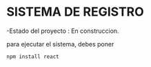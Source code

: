 <h1> SISTEMA DE REGISTRO </h1>

-Estado del proyecto : En construccion. 

para ejecutar el sistema, debes poner 

``` npm install react ```
